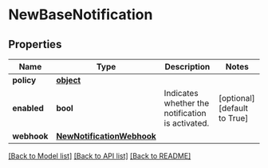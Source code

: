 # NewBaseNotification


## Properties
Name | Type | Description | Notes
------------ | ------------- | ------------- | -------------
**policy** | [**object**](.md) |  | 
**enabled** | **bool** | Indicates whether the notification is activated. | [optional] [default to True]
**webhook** | [**NewNotificationWebhook**](NewNotificationWebhook.md) |  | 

[[Back to Model list]](../README.md#documentation-for-models) [[Back to API list]](../README.md#documentation-for-api-endpoints) [[Back to README]](../README.md)


